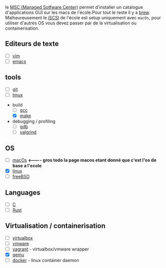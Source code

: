 <!-- TITLE: Software -->
<!-- SUBTITLE: partagez vos trouvailles et astuces! -->

le [MSC (Managed Sotfware Center)](/software/msc) permet d'installer un catalogue d'applications GUI sur les macs de l'école.Pour tout le reste il y a [brew](/software/brew).
Malheureusement le [iSCSI](https://en.wikipedia.org/wiki/ISCSI) de l'école est setup uniquement avec `macOs`, pour utiliser d'autres OS vous devez passer par de la virtualisation ou containerisation.


## Editeurs de texte
- [ ] [vim](/software/vim)
- [ ] [emacs](/software/emacs)
## tools
- [ ] [git](/software/git)
- [ ] [tmux](/software/tmux)
- build
	- [ ] [gcc](/software/gcc)
  - [x] [make](/software/make)
- debugging / profiling
	- [ ] [gdb](/software/gdb)
	- [ ] [valgrind](/software/valgrind)

## OS
- [ ] [macOs](/software/macos) **<---- gros todo la page macos etant donné que c'est l'os de base a l'ecole**
- [x] [linux](/software/linux)
- [ ] [freeBSD](/software/freebsd)
## Languages
- [ ] [C](/software/C)
- [ ] [Rust](/software/rust)
## Virtualisation / containerisation
- [ ] [virtualbox](/software/virtualbox)
- [ ] [vmware](/software/vmware)
- [ ] [vagrant](/software/vagrant) - virtualbox/vmware wrapper
- [x] [qemu](/software/qemu)
- [ ] [docker](/software/docker) - linux container daemon